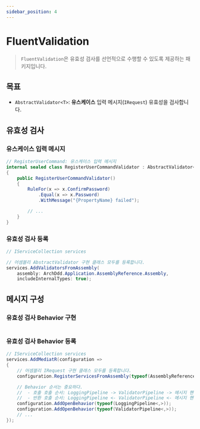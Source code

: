 ```yaml
---
sidebar_position: 4
---
```


# FluentValidation

> `FluentValidation`은 유효성 검사를 선언적으로 수행할 수 있도록 제공하는 패키지입니다.

## 목표
- `AbstractValidator<T>`: **유스케이스** 입력 메시지(`IRequest`) 유효성을 검사합니다.

## 유효성 검사
### 유스케이스 입력 메시지
```cs
// RegisterUserCommand: 유스케이스 입력 메시지
internal sealed class RegisterUserCommandValidator : AbstractValidator<RegisterUserCommand>
{
    public RegisterUserCommandValidator()
    {
        RuleFor(x => x.ConfirmPassword)
            .Equal(x => x.Password)
            .WithMessage("{PropertyName} failed");

        // ...
    }
}
```

### 유효성 검사 등록
```cs
// IServiceCollection services

// 어셈블리 AbstractValidator 구현 클래스 모두를 등록합니다.
services.AddValidatorsFromAssembly(
    assembly: ArchDdd.Application.AssemblyReference.Assembly,
    includeInternalTypes: true);
```

## 메시지 구성
### 유효성 검사 Behavior 구현
```cs
```

### 유효성 검사 Behavior 등록
```cs
// IServiceCollection services
services.AddMediatR(configuration =>
{
    // 어셈블리 IRequest 구현 클래스 모두를 등록합니다.
    configuration.RegisterServicesFromAssembly(typeof(AssemblyReference).Assembly);

    // Behavior 순서는 중요하다.
    //  - 호출 호출 순서: LoggingPipeline -> ValidatorPipeline -> 메시지 핸들러
    //  - 반환 호출 순서: LoggingPipeline <- ValidatorPipeline <- 메시지 핸들러
    configuration.AddOpenBehavior(typeof(LoggingPipeline<,>));
    configuration.AddOpenBehavior(typeof(ValidatorPipeline<,>));
    // ...
});
